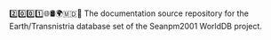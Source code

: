 2️⃣️0️⃣️0️⃣️1️⃣️🌐️🛢️🌍️🇲🇩️📖️ The documentation source repository for the Earth/Transnistria database set of the Seanpm2001 WorldDB project. 
